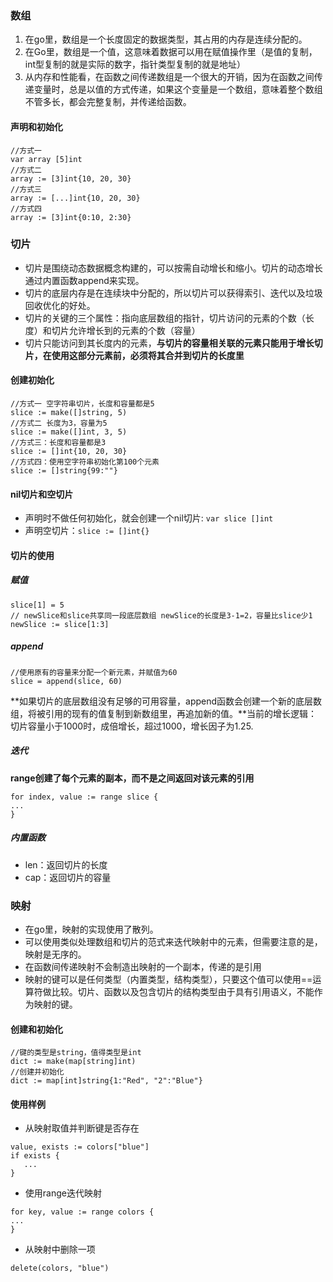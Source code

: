 ### 数组
1. 在go里，数组是一个长度固定的数据类型，其占用的内存是连续分配的。  
2. 在Go里，数组是一个值，这意味着数据可以用在赋值操作里（是值的复制，int型复制的就是实际的数字，指针类型复制的就是地址）
3. 从内存和性能看，在函数之间传递数组是一个很大的开销，因为在函数之间传递变量时，总是以值的方式传递，如果这个变量是一个数组，意味着整个数组不管多长，都会完整复制，并传递给函数。

#### 声明和初始化
```
//方式一
var array [5]int
//方式二
array := [3]int{10, 20, 30}
//方式三
array := [...]int{10, 20, 30}
//方式四
array := [3]int{0:10, 2:30}

``` 

### 切片
- 切片是围绕动态数据概念构建的，可以按需自动增长和缩小。切片的动态增长通过内置函数append来实现。  
- 切片的底层内存是在连续块中分配的，所以切片可以获得索引、迭代以及垃圾回收优化的好处。  
- 切片的关键的三个属性：指向底层数组的指针，切片访问的元素的个数（长度）和切片允许增长到的元素的个数（容量）
- 切片只能访问到其长度内的元素，**与切片的容量相关联的元素只能用于增长切片，在使用这部分元素前，必须将其合并到切片的长度里**

#### 创建初始化
```
//方式一 空字符串切片，长度和容量都是5
slice := make([]string, 5)
//方式二 长度为3，容量为5
slice := make([]int, 3, 5)
//方式三：长度和容量都是3
slice := []int{10, 20, 30}
//方式四：使用空字符串初始化第100个元素
slice := []string{99:""}
```

#### nil切片和空切片
- 声明时不做任何初始化，就会创建一个nil切片: `var slice []int`
- 声明空切片：`slice := []int{}`

#### 切片的使用
##### 赋值
```
slice[1] = 5
// newSlice和slice共享同一段底层数组 newSlice的长度是3-1=2，容量比slice少1
newSlice := slice[1:3]

```
##### append
```
//使用原有的容量来分配一个新元素，并赋值为60
slice = append(slice, 60)
```
**如果切片的底层数组没有足够的可用容量，append函数会创建一个新的底层数组，将被引用的现有的值复制到新数组里，再追加新的值。**当前的增长逻辑：切片容量小于1000时，成倍增长，超过1000，增长因子为1.25.

##### 迭代
**range创建了每个元素的副本，而不是之间返回对该元素的引用**  
```
for index, value := range slice {
...
}
```

##### 内置函数
- len：返回切片的长度
- cap：返回切片的容量

### 映射
- 在go里，映射的实现使用了散列。
- 可以使用类似处理数组和切片的范式来迭代映射中的元素，但需要注意的是，映射是无序的。
- 在函数间传递映射不会制造出映射的一个副本，传递的是引用
- 映射的键可以是任何类型（内置类型，结构类型），只要这个值可以使用==运算符做比较。切片、函数以及包含切片的结构类型由于具有引用语义，不能作为映射的键。

#### 创建和初始化
```
//键的类型是string，值得类型是int
dict := make(map[string]int)
//创建并初始化
dict := map[int]string{1:"Red", "2":"Blue"}
```
#### 使用样例
- 从映射取值并判断键是否存在  
```
value, exists := colors["blue"]
if exists {
   ...
}
```
- 使用range迭代映射
```
for key, value := range colors {
...
}
```
- 从映射中删除一项
```
delete(colors, "blue")
```